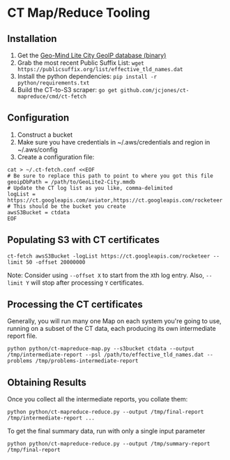 # CT Map/Reduce Tooling

## Installation

1. Get the [Geo-Mind Lite City GeoIP database (binary)](https://dev.maxmind.com/geoip/geoip2/geolite2/)
1. Grab the most recent Public Suffix List: `wget https://publicsuffix.org/list/effective_tld_names.dat`
1. Install the python dependencies: `pip install -r python/requirements.txt`
1. Build the CT-to-S3 scraper: `go get github.com/jcjones/ct-mapreduce/cmd/ct-fetch`

## Configuration

1. Construct a bucket
1. Make sure you have credentials in ~/.aws/credentials and region in ~/.aws/config
1. Create a configuration file:

```
cat > ~/.ct-fetch.conf <<EOF
# Be sure to replace this path to point to where you got this file
geoipDbPath = /path/to/GeoLite2-City.mmdb
# Update the CT log list as you like, comma-delimited
logList = https://ct.googleapis.com/aviator,https://ct.googleapis.com/rocketeer
# This should be the bucket you create
awsS3Bucket = ctdata
EOF
```

## Populating S3 with CT certificates

```
ct-fetch awsS3Bucket -logList https://ct.googleapis.com/rocketeer --limit 50 -offset 20000000
```
Note: Consider using `--offset X` to start from the `X`th log entry. Also, `--limit Y` will stop after
processing `Y` certificates.


## Processing the CT certificates

Generally, you will run many one Map on each system you're going to use, running on a subset of the
CT data, each producing its own intermediate report file.

```
python python/ct-mapreduce-map.py --s3bucket ctdata --output /tmp/intermediate-report --psl /path/to/effective_tld_names.dat --problems /tmp/problems-intermediate-report
```

## Obtaining Results

Once you collect all the intermediate reports, you collate them:

```
python python/ct-mapreduce-reduce.py --output /tmp/final-report /tmp/intermediate-report ...
```

To get the final summary data, run with only a single input parameter

```
python python/ct-mapreduce-reduce.py --output /tmp/summary-report /tmp/final-report
```

